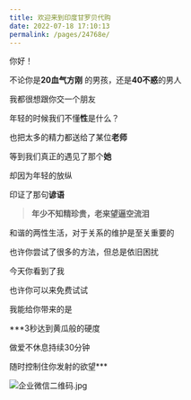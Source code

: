 ```yaml
---
title: 欢迎来到印度甘罗贝代购
date: 2022-07-18 17:10:13
permalink: /pages/24768e/
---
```



你好！

不论你是**20血气方刚** 的男孩，还是**40不惑**的男人

我都很想跟你交一个朋友

年轻的时候我们不懂**性**是什么？

也把太多的精力都送给了某位**老师**

等到我们真正的遇见了那个**她**

却因为年轻的放纵

印证了那句**谚语**

> **年少不知精珍贵，老来望逼空流泪**

和谐的两性生活，对于关系的维护是至关重要的

也许你尝试了很多的方法，但总是依旧困扰

今天你看到了我

也许你可以来免费试试

我能给你带来的是

***3秒达到黄瓜般的硬度

做爱不休息持续30分钟

随时控制住你发射的欲望***


![企业微信二维码.jpg](https://pic2.58cdn.com.cn/nowater/webim/big/n_v2128dbcbdecc94c0dae62ab799ad5d975.jpg)